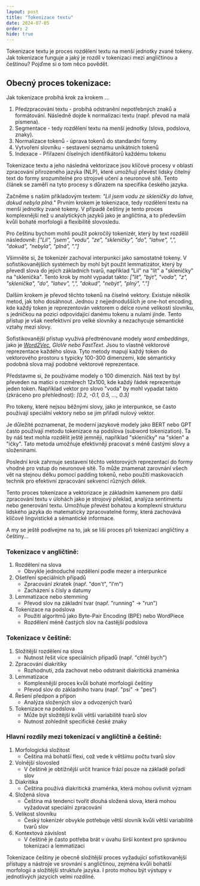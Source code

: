 ```yaml
---
layout: post
title: "Tokenizace textu"
date: 2024-07-05
order: 2
hide: true
---
```


Tokenizace textu je proces rozdělení textu na menší jednotky zvané tokeny. Jak tokenizace funguje a jaký je rozdíl v tokenizaci mezi angličtinou a češtinou? Pojďme si o tom něco povědět. 

## Obecný proces tokenizace:

Jak tokenizace probíhá krok za krokem ... 

1. Předzpracování textu - probíhá odstranění nepotřebných znaků a formátování. Následně dojde k normalizaci textu (např. převod na malá písmena).
2. Segmentace - tedy rozdělení textu na menší jednotky (slova, podslova, znaky).
3. Normalizace tokenů - úprava tokenů do standardní formy
4. Vytvoření slovníku - sestavení seznamu unikátních tokenů
5. Indexace - Přiřazení číselných identifikátorů každému tokenu

Tokenizace textu a jeho následná vektorizace jsou klíčové procesy v oblasti zpracování přirozeného jazyka (NLP), které umožňují převést lidsky čitelný text do formy srozumitelné pro strojové učení a neuronové sítě. Tento článek se zaměří na tyto procesy s důrazem na specifika českého jazyka.

Začněme s naším příkladovým textem: *"Lil jsem vodu ze skleničky do lahve, dokud nebyla plná."* Prvním krokem je tokenizace, tedy rozdělení textu na menší jednotky zvané tokeny. V případě češtiny je tento proces komplexnější než u analytických jazyků jako je angličtina, a to především kvůli bohaté morfologii a flexibilitě slovosledu.

Pro češtinu bychom mohli použít pokročilý tokenizér, který by text rozdělil následovně:
*["Lil", "jsem", "vodu", "ze", "skleničky", "do", "lahve", ",", "dokud", "nebyla", "plná", "."]*

Všimněte si, že tokenizér zachoval interpunkci jako samostatné tokeny. V sofistikovanějších systémech by mohl být použit lemmatizátor, který by převedl slova do jejich základních tvarů, například "Lil" na "lít" a "skleničky" na "sklenička". Tento krok by mohl vypadat takto:
*["lít", "být", "voda", "z", "sklenička", "do", "lahev", ",", "dokud", "nebýt", "plný", "."]*

Dalším krokem je převod těchto tokenů na číselné vektory. Existuje několik metod, jak toho dosáhnout. Jednou z nejjednodušších je one-hot encoding, kde každý token je reprezentován vektorem o délce rovné velikosti slovníku, s jedničkou na pozici odpovídající danému tokenu a nulami jinde. Tento přístup je však neefektivní pro velké slovníky a nezachycuje sémantické vztahy mezi slovy.

Sofistikovanější přístup využívá předtrénované modely *word embeddings*, jako je *[Word2Vec](https://cs.wikipedia.org/wiki/Word2Vec), GloVe nebo FastText*. Jsou to vlastně vektorové reprezentace každého slova. Tyto metody mapují každý token do vektorového prostoru s typicky 100-300 dimenzemi, kde sémanticky podobná slova mají podobné vektorové reprezentace. 

Představme si, že používáme modely o 100 dimenzích. Náš text by byl převeden na matici o rozměrech 12x100, kde každý řádek reprezentuje jeden token. Například vektor pro slovo "voda" by mohl vypadat takto (zkráceno pro přehlednost):
*[0.2, -0.1, 0.5, ..., 0.3]*

Pro tokeny, které nejsou běžnými slovy, jako je interpunkce, se často používají speciální vektory nebo se jim přiřadí nulový vektor.

Je důležité poznamenat, že moderní jazykové modely jako BERT nebo GPT často používají metodu tokenizace na podslova (subword tokenization). Ta by náš text mohla rozdělit ještě jemněji, například "skleničky" na "sklen" a "ičky". Tato metoda umožňuje efektivněji pracovat s méně častými slovy a složeninami.

Poslední krok zahrnuje sestavení těchto vektorových reprezentací do formy vhodné pro vstup do neuronové sítě. To může znamenat zarovnání všech vět na stejnou délku pomocí padding tokenů, nebo použití maskovacích technik pro efektivní zpracování sekvencí různých délek.

Tento proces tokenizace a vektorizace je základním kamenem pro další zpracování textu v úlohách jako je strojový překlad, analýza sentimentu nebo generování textu. Umožňuje převést bohatou a komplexní strukturu lidského jazyka do matematicky zpracovatelné formy, která zachovává klíčové lingvistické a sémantické informace.​​​​​​​​​​​​​​​​

A my se ještě podívejme na to, jak se liší proces při tokenizaci angličtiny a češtiny...

### Tokenizace v angličtině:

1. Rozdělení na slova
   - Obvykle jednoduché rozdělení podle mezer a interpunkce
2. Ošetření speciálních případů
   - Zpracování zkratek (např. "don't", "I'm")
   - Zacházení s čísly a datumy
3. Lemmatizace nebo stemming
   - Převod slov na základní tvar (např. "running" -> "run")
4. Tokenizace na podslova
   - Použití algoritmů jako Byte-Pair Encoding (BPE) nebo WordPiece
   - Rozdělení méně častých slov na častější podslova

### Tokenizace v češtině:

1. Složitější rozdělení na slova
   - Nutnost řešit více speciálních případů (např. "chtěl bych")
2. Zpracování diakritiky
   - Rozhodnutí, zda zachovat nebo odstranit diakritická znaménka
3. Lemmatizace
   - Komplexnější proces kvůli bohaté morfologii češtiny
   - Převod slov do základního tvaru (např. "psi" -> "pes")
4. Řešení předpon a přípon
   - Analýza složených slov a odvozených tvarů
5. Tokenizace na podslova
   - Může být složitější kvůli větší variabilitě tvarů slov
   - Nutnost zohlednit specifické české znaky

### Hlavní rozdíly mezi tokenizací v angličtině a češtině:

1. Morfologická složitost
   - Čeština má bohatší flexi, což vede k většímu počtu tvarů slov
2. Volnější slovosled
   - V češtině je obtížnější určit hranice frází pouze na základě pořadí slov
3. Diakritika
   - Čeština používá diakritická znaménka, která mohou ovlivnit význam
4. Složená slova
   - Čeština má tendenci tvořit dlouhá složená slova, která mohou vyžadovat speciální zpracování
5. Velikost slovníku
   - Český tokenizér obvykle potřebuje větší slovník kvůli větší variabilitě tvarů slov
6. Kontextová závislost
   - V češtině je často potřeba brát v úvahu širší kontext pro správnou tokenizaci a lemmatizaci

Tokenizace češtiny je obecně složitější proces vyžadující sofistikovanější přístupy a nástroje ve srovnání s angličtinou, zejména kvůli bohatší morfologii a složitější struktuře jazyka.​​​​​​​​​​​​​​​​ I proto mohou být výstupy v jednotlivých jazycích velmi rozdílné. 
